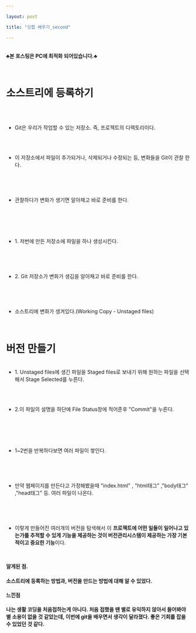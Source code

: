 ```yaml
---

layout: post

title: "깃헙 배우기_second"

---
```


<br>**♣본 포스팅은 PC에 최적화 되어있습니다.♣**

<br>

<h1>소스트리에 등록하기</h1>

<br>
<ul>
 &nbsp;&nbsp;&nbsp;<li>Git은 우리가 작업할 수 있는 저장소. 즉, 프로젝트의 디렉토리이다.</li>

<br>

&nbsp;&nbsp;&nbsp; <li>이 저장소에서 파일이 추가되거나, 삭제되거나 수정되는 등, 변화들을 Git이 관찰 한다.</li>

<br>

&nbsp;&nbsp;&nbsp; <li>관찰하다가 변화가 생기면 알아채고 바로 준비를 한다.</li>

<br>

<br>

&nbsp;&nbsp;&nbsp; <li>1. 저번에 만든 저장소에 파일을 하나 생성시킨다.</li>

<br>

&nbsp;&nbsp;&nbsp; <li>2. Git 저장소가 변화가 생김을 알아채고 바로 준비를 한다.</li>

<br>

&nbsp;&nbsp;&nbsp; <li>소스트리에 변화가 생겨있다.(Working Copy - Unstaged files)</li>

<br>
</ul>

<h1>버전 만들기</h1>

<ul>
&nbsp;&nbsp;&nbsp; <li>1. Unstaged files에 생긴 파일을 Staged files로 보내기 위해 원하는 파일을 선택해서 Stage Selected를 누른다.</li>

<br>

&nbsp;&nbsp;&nbsp; <li>2.이 파일의 설명을 하단에 File Status창에 적어준후 "Commit"을 누른다.</li>

<br>

<br>

&nbsp;&nbsp;&nbsp; <li>1~2번을 반복하다보면 여러 파일이 쌓인다.</li>

<br>

&nbsp;&nbsp;&nbsp;&nbsp;&nbsp;&nbsp; <li>만약 웹페이지를 만든다고 가정해봤을때 "index.html" , "html태그" ,"body태그" ,"head태그" 등. 여러 파일이 나온다.</li>

<br>

&nbsp;&nbsp;&nbsp;&nbsp;&nbsp;&nbsp; <li>이렇게 만들어진 여러개의 버전을 탐색해서 이 **프로젝트에 어떤 일들이 일어나고 있는가를 추적할 수 있게 기능을 제공하는 것이 버전관리시스템이 제공하는 가장 기본적이고 중요한 기능**이다.</li>

<br>
</ul>

**<a hraf="https://www.youtube.com/watch?time_continue=1&v=N_rpDCZxRCY" target="blank">알게된 점.</a>**

<h4>소스트리에 등록하는 방법과, 버전을 만드는 방법에 대해 알 수 있었다.</h4>



**<a hraf="https://www.youtube.com/watch?time_continue=1&v=N_rpDCZxRCY" target="blank">느낀점</a>**

<h4>나는 생활 코딩을 처음접하는게 아니다. 처음 접했을 땐 별로 유익하지 않아서 들어봐야 별 소용이 없을 것 같았는데, 이번에 git을 배우면서 생각이 달라졌다. 좋은 기회를 잡을 수 있었던 것 같다.</h4>
